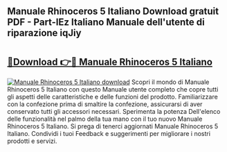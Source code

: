 ## Manuale Rhinoceros 5 Italiano Download gratuit PDF - Part-lEz Italiano Manuale dell'utente di riparazione iqJiy

# <h2><a href="http://dfd2d9i.blite.top/?on=Manuale+Rhinoceros+5+Italiano">🔗Download 👉🔴 Manuale Rhinoceros 5 Italiano</a></h2>

[![Manuale Rhinoceros 5 Italiano download](https://i.imgur.com/lujVjoI.png)](http://dfd2d9i.blite.top/?on=Manuale+Rhinoceros+5+Italiano)
Scopri il mondo di Manuale Rhinoceros 5 Italiano con questo Manuale utente completo che copre tutti gli aspetti delle caratteristiche e delle funzioni del prodotto. Familiarizzare con la confezione prima di smaltire la confezione, assicurarsi di aver conservato tutti gli accessori necessari. Sperimenta la potenza Dell'elenco delle funzionalità nel palmo della tua mano con il tuo nuovo Manuale Rhinoceros 5 Italiano. Si prega di tenerci aggiornati Manuale Rhinoceros 5 Italiano. Condividi i tuoi Feedback e suggerimenti per migliorare i nostri prodotti e servizi.
